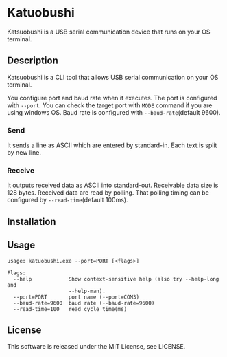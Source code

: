 # Katuobushi
Katsuobushi is a USB serial communication device that runs on your OS terminal.

## Description
Katsuobushi is a CLI tool that allows USB serial communication on your OS terminal.

You configure port and baud rate when it executes.
The port is configured with `--port`.  You can check the target port with `MODE` command if you are using windows OS.
Baud rate is configured with `--baud-rate`(default 9600).

### Send
It sends a line as ASCII which are entered by standard-in.
Each text is split by new line.

### Receive
It outputs received data as ASCII into standard-out.
Receivable data size is 128 bytes.
Received data are read by polling.
That polling timing can be configured by `--read-time`(default 100ms).

## Installation

## Usage

    usage: katuobushi.exe --port=PORT [<flags>]

    Flags:
      --help            Show context-sensitive help (also try --help-long and
                        --help-man).
      --port=PORT       port name (--port=COM3)
      --baud-rate=9600  baud rate (--baud-rate=9600)
      --read-time=100   read cycle time(ms)


## License
This software is released under the MIT License, see LICENSE.
